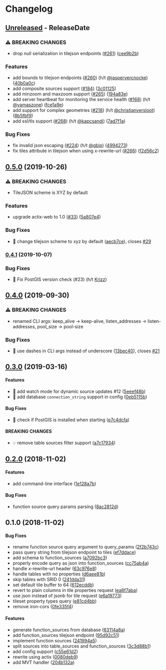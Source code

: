 # Changelog

<!-- next-header -->

## [Unreleased] - ReleaseDate

### ⚠ BREAKING CHANGES

* drop null serialization in tilejson endpoints ([#261](https://github.com/maplibre/martin/issues/261)) ([cee9b2b](https://github.com/maplibre/martin/commit/cee9b2bd8ca5e7303a416ada766616d864ec1f6a))

### Features

* add bounds to tilejson endpoints ([#260](https://github.com/maplibre/martin/issues/260)) (h/t [@jaspervercnocke](https://github.com/jaspervercnocke)) ([40b0a0c](https://github.com/maplibre/martin/commit/40b0a0c26aa93549fc1497faaf848049e1015070))
* add composite sources support ([#184](https://github.com/maplibre/martin/issues/184)) ([3c01125](https://github.com/maplibre/martin/commit/3c01125fc5ddb9c52aece570ae043e651c7a397c))
* add minzoom and maxzoom support ([#265](https://github.com/maplibre/martin/issues/265)) ([194a83e](https://github.com/maplibre/martin/commit/194a83e63f763323865a7f59e410e2931ce46e0a))
* add server heartbeat for monitoring the service health ([#168](https://github.com/maplibre/martin/issues/168)) (h/t [@yamaszone](https://github.com/yamaszone)) ([fce1a9e](https://github.com/maplibre/martin/commit/fce1a9e722692b24294c3766055602768112d392))
* add support for complex geometries ([#218](https://github.com/maplibre/martin/issues/218)) (h/t [@christianversloot](https://github.com/christianversloot)) ([8b5fbf9](https://github.com/maplibre/martin/commit/8b5fbf956545746d0f28e66fb73275ad46945259))
* add ssl/tls support ([#268](https://github.com/maplibre/martin/issues/268)) (h/t [@kapcsandi](https://github.com/kapcsandi)) ([7ad7f1a](https://github.com/maplibre/martin/commit/7ad7f1ab8b8fec856ca8f6f50d2ca7f897a10274))

### Bug Fixes

* fix invalid json escaping ([#224](https://github.com/maplibre/martin/issues/224)) (h/t [@gbip](https://github.com/gbip)) ([4994273](https://github.com/maplibre/martin/commit/49942734af5fcaffa4b4430e48600a0e4183d1bc))
* fix tiles attribute in tilejson when using x-rewrite-url ([#266](https://github.com/maplibre/martin/issues/266)) ([f2d56c2](https://github.com/maplibre/martin/commit/f2d56c2f7d28d858c09cab90ff13789d595ba6da))

<!-- next-url -->
[Unreleased]: https://github.com/maplibre/martin/compare/v0.5.0...HEAD

## [0.5.0](https://github.com/maplibre/martin/compare/v0.4.1...v0.5.0) (2019-10-26)


### ⚠ BREAKING CHANGES

* TileJSON scheme is XYZ by default

### Features

* upgrade actix-web to 1.0 ([#33](https://github.com/maplibre/martin/issues/33)) ([5a807e4](https://github.com/maplibre/martin/commit/5a807e40e272f6b2ccf4e7d33290521b2736b54d))


### Bug Fixes

* 🐛 change tilejson scheme to xyz by default ([aecb7ce](https://github.com/maplibre/martin/commit/aecb7ce6f45fc72034d20fcfaca186506a8dfce7)), closes [#29](https://github.com/maplibre/martin/issues/29)

### [0.4.1](https://github.com/maplibre/martin/compare/v0.4.0...v0.4.1) (2019-10-07)

### Bug Fixes

- 🐛 Fix PostGIS version check (#23) (h/t [Krizz](https://github.com/Krizz))

## [0.4.0](https://github.com/maplibre/martin/compare/v0.3.0...v0.4.0) (2019-09-30)

### ⚠ BREAKING CHANGES

- renamed CLI args: keep_alive -> keep-alive, listen_addresses ->
  listen-addresses, pool_size -> pool-size

### Bug Fixes

- 🐛 use dashes in CLI args instead of underscore ([13bec40](https://github.com/maplibre/martin/commit/13bec40)), closes [#21](https://github.com/maplibre/martin/issues/21)

## [0.3.0](https://github.com/maplibre/martin/compare/v0.2.0...v0.3.0) (2019-03-16)

#### Features

- 🎸 add watch mode for dynamic source updates #12 ([5eeef48b](https://github.com/maplibre/martin/commit/5eeef48b30ae22df83d1cff12ea1c6410e741b6b))
- 🎸 add database `connection_string` support in config ([0eb5115b](https://github.com/maplibre/martin/commit/0eb5115ba161e3d40e74fab4814d171b55de6804))

#### Bug Fixes

- 🐛 check if PostGIS is installed when starting ([e7c4dcfa](https://github.com/maplibre/martin/commit/e7c4dcfa140fa6bc774fe185cb57159eeb9062e7))

#### BREAKING CHANGES

- 💡 remove table sources filter support ([a7c17934](https://github.com/maplibre/martin/commit/a7c17934e2ea4188b2d4bd20e714441f30ea2731))

## [0.2.0](https://github.com/maplibre/martin/compare/v0.1.0...v0.2.0) (2018-11-02)

#### Features

- add command-line interface ([1e128a7b](https://github.com/maplibre/martin/commit/1e128a7bef484e116773d08e1e2e1a9be604aa9f))

#### Bug Fixes

- function source query params parsing ([8ac2812d](https://github.com/maplibre/martin/commit/8ac2812d05ae993ea5c9013877ab4c6a1906454a))

## 0.1.0 (2018-11-02)

#### Bug Fixes

- rename function source query argument to query_params ([2f2b743c](https://github.com/maplibre/martin/commit/2f2b743c33dcfc0f8494ec1f8a7e7c4bd0b124dc))
- pass query string from tilejson endpoint to tiles ([ef7ddace](https://github.com/maplibre/martin/commit/ef7ddace17cc11433824942c2ae68ffecb00538a))
- add schema to function_sources ([a7092bc3](https://github.com/maplibre/martin/commit/a7092bc3b86c35c4f7d2d14d699e1239b19d875b))
- properly encode query as json into function_sources ([cc75ab4a](https://github.com/maplibre/martin/commit/cc75ab4a8e68c8291b33badb80fd8065ea4476d7))
- handle x-rewrite-url header ([63c976e8](https://github.com/maplibre/martin/commit/63c976e8b9a598783150f9ef957e926d20ccf825))
- handle tables with no properties ([d6aee81b](https://github.com/maplibre/martin/commit/d6aee81b1bff47a7c3f46e4c26a07a2843a9c707))
- skip tables with SRID 0 ([241dda31](https://github.com/maplibre/martin/commit/241dda318453fb3bfc656793a1cef0fa6923114e))
- set default tile buffer to 64 ([612ecddb](https://github.com/maplibre/martin/commit/612ecddb99f33420077dcd3f1ca0ac9666e741b6))
- revert to plain columns in tile properties request ([ea8f7aba](https://github.com/maplibre/martin/commit/ea8f7abaadfd79d407a88e301e85a7ea0cd4a37d))
- use json instead of jsonb for tile request ([e6a19773](https://github.com/maplibre/martin/commit/e6a19773bf523950db006538c09fbcf05124006f))
- tileset property types query ([e81cd4bb](https://github.com/maplibre/martin/commit/e81cd4bb98ed77761d646a4fb82cf90ac8855963))
- remove iron-cors ([0fe335f4](https://github.com/maplibre/martin/commit/0fe335f417ef27b92c538190867ab54210ef7e3a))

#### Features

- generate function_sources from database ([63114a8a](https://github.com/maplibre/martin/commit/63114a8a11e0d383e8b52f428a54d0e114b3ab9d))
- add function_sources tilejson endpoint ([95d92c51](https://github.com/maplibre/martin/commit/95d92c51ed14bb98f8f149d08e9a61dc02212481))
- implement function sources ([241994a5](https://github.com/maplibre/martin/commit/241994a57072c3fb9c7d4344502bd9a8b6be507e))
- split sources into table_sources and function_sources ([3c3d88b1](https://github.com/maplibre/martin/commit/3c3d88b1849cadc92fde969441553820259b69af))
- add config support ([c55e61d2](https://github.com/maplibre/martin/commit/c55e61d27f62f2d23c7c6af4512a1a2f32dad282))
- rewrite using actix ([0080deb9](https://github.com/maplibre/martin/commit/0080deb92c8b14668ee0fe6d934a1de8e3627639))
- add MVT handler ([204b132a](https://github.com/maplibre/martin/commit/204b132a2699d8d1b20a7b1cabefb4e8ef749d87))
